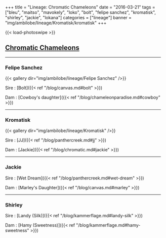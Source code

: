 +++
title = "Lineage: Chromatic Chameleons"
date = "2016-03-21"
tags = ["bleu", "maitso", "mavokely", "loko", "bolt", "felipe sanchez", "kromatisk", "shirley", "jackie", "lokana"]
categories = ["lineage"]
banner = "img/ambilobe/lineage/Kromatisk/kromatisk"
+++

{{< load-photoswipe >}}

## [Chromatic Chameleons](https://www.chromaticchameleons.com/)

---

### Felipe Sanchez

{{< gallery dir="img/ambilobe/lineage/Felipe Sanchez" />}}

Sire
: [Bolt]({{< ref "/blog/canvas.md#bolt" >}})

Dam
: [Cowboy's daughter]({{< ref "/blog/chameleonparadise.md#cowboy" >}})

---

### Kromatisk

{{< gallery dir="img/ambilobe/lineage/Kromatisk" />}}

Sire
: [JJ]({{< ref "/blog/panthercreek.md#jj" >}})

Dam
: [Jackie]({{< ref "/blog/chromatic.md#jackie" >}})

---

### Jackie

Sire
: [Wet Dream]({{< ref "/blog/panthercreek.md#wet-dream" >}})

Dam
: [Marley's Daughter]({{< ref "/blog/canvas.md#marley" >}})

---

### Shirley

Sire
: [Landy (Silk)]({{< ref "/blog/kammerflage.md#landy-silk" >}})

Dam
: [Hamy (Sweetness)]({{< ref "/blog/kammerflage.md#hamy-sweetness" >}})